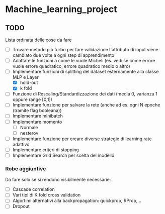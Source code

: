 # Machine_learning_project

## TODO
Lista ordinata delle cose da fare
- [ ] Trovare metodo più furbo per fare validazione l'attributo di input viene cambiato due volte a ogni step di apprendimento
- [ ] Adattare le funzioni a come le vuole Micheli (es. vedi se come errore vuole errore quadratico, errore quadratico medio o altro)
- [ ] Implementare funzioni di splitting del dataset esternamente alla classe MLP e Layer
    - [x] hold-out
    - [x] k fold
- [ ] Funzione di Rescaling/Standardizzazione dei dati (media 0, varianza 1 oppure range [0,1])
- [ ] Implementare funzione per salvare la rete (anche ad es. ogni N epoche (tramite flag booleana))
- [ ] Implementare minibatch
- [ ] Implementare momento
    - [ ] Normale
    - [ ] nesterov
- [ ] Implementare funzione per creare diverse strategie di learning rate adattivo
- [ ] Implementare criteri di stopping
- [ ] Implementare Grid Search per scelta del modello

### Robe aggiuntive
Da fare solo se si rendono visibilmente necessarie:
- [ ] Cascade correlation
- [ ] Vari tipi di K fold cross validation
- [ ] Algortimi alternativi alla backpropagation: quickprop, RProp,...
- [ ] Dropout
